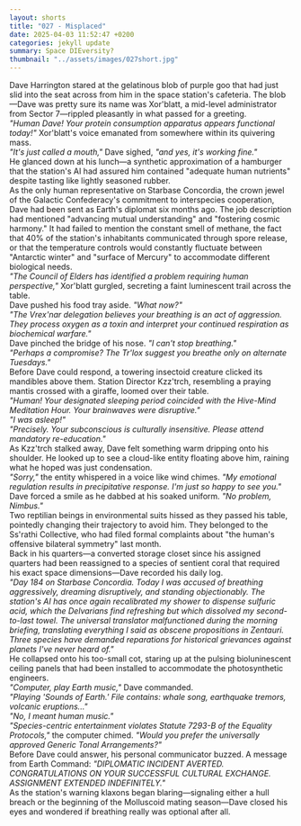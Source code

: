 ```yaml
---
layout: shorts
title: "027 - Misplaced"
date: 2025-04-03 11:52:47 +0200
categories: jekyll update
summary: Space DIEversity?
thumbnail: "../assets/images/027short.jpg"
---
```


Dave Harrington stared at the gelatinous blob of purple goo that had just slid into the seat across from him in the space station's cafeteria. The blob—Dave was pretty sure its name was Xor'blatt, a mid-level administrator from Sector 7—rippled pleasantly in what passed for a greeting.<br>
_"Human Dave! Your protein consumption apparatus appears functional today!"_ Xor'blatt's voice emanated from somewhere within its quivering mass.<br>
_"It's just called a mouth,"_ Dave sighed, _"and yes, it's working fine."_<br> He glanced down at his lunch—a synthetic approximation of a hamburger that the station's AI had assured him contained "adequate human nutrients" despite tasting like lightly seasoned rubber.<br>
As the only human representative on Starbase Concordia, the crown jewel of the Galactic Confederacy's commitment to interspecies cooperation, Dave had been sent as Earth's diplomat six months ago. The job description had mentioned "advancing mutual understanding" and "fostering cosmic harmony." It had failed to mention the constant smell of methane, the fact that 40% of the station's inhabitants communicated through spore release, or that the temperature controls would constantly fluctuate between "Antarctic winter" and "surface of Mercury" to accommodate different biological needs.<br>
_"The Council of Elders has identified a problem requiring human perspective,"_ Xor'blatt gurgled, secreting a faint luminescent trail across the table.<br>
Dave pushed his food tray aside. _"What now?"_<br>
_"The Vrex'nar delegation believes your breathing is an act of aggression. They process oxygen as a toxin and interpret your continued respiration as biochemical warfare."_<br>
Dave pinched the bridge of his nose. _"I can't stop breathing."_<br>
_"Perhaps a compromise? The Tr'lox suggest you breathe only on alternate Tuesdays."_<br>
Before Dave could respond, a towering insectoid creature clicked its mandibles above them. Station Director Kzz'trch, resembling a praying mantis crossed with a giraffe, loomed over their table.<br>
_"Human! Your designated sleeping period coincided with the Hive-Mind Meditation Hour. Your brainwaves were disruptive."_<br>
_"I was asleep!"_<br>
_"Precisely. Your subconscious is culturally insensitive. Please attend mandatory re-education."_<br>
As Kzz'trch stalked away, Dave felt something warm dripping onto his shoulder. He looked up to see a cloud-like entity floating above him, raining what he hoped was just condensation.<br>
_"Sorry,"_ the entity whispered in a voice like wind chimes. _"My emotional regulation results in precipitative response. I'm just so happy to see you."_<br>
Dave forced a smile as he dabbed at his soaked uniform. _"No problem, Nimbus."_<br>
Two reptilian beings in environmental suits hissed as they passed his table, pointedly changing their trajectory to avoid him. They belonged to the Ss'rathi Collective, who had filed formal complaints about "the human's offensive bilateral symmetry" last month.<br>
Back in his quarters—a converted storage closet since his assigned quarters had been reassigned to a species of sentient coral that required his exact space dimensions—Dave recorded his daily log.<br>
_"Day 184 on Starbase Concordia. Today I was accused of breathing aggressively, dreaming disruptively, and standing objectionably. The station's AI has once again recalibrated my shower to dispense sulfuric acid, which the Delvarians find refreshing but which dissolved my second-to-last towel. The universal translator malfunctioned during the morning briefing, translating everything I said as obscene propositions in Zentauri. Three species have demanded reparations for historical grievances against planets I've never heard of."_<br>
He collapsed onto his too-small cot, staring up at the pulsing bioluninescent ceiling panels that had been installed to accommodate the photosynthetic engineers.<br>
_"Computer, play Earth music,"_ Dave commanded.<br>
_"Playing 'Sounds of Earth.' File contains: whale song, earthquake tremors, volcanic eruptions..."_<br>
_"No, I meant human music."_<br>
_"Species-centric entertainment violates Statute 7293-B of the Equality Protocols,"_ the computer chimed. _"Would you prefer the universally approved Generic Tonal Arrangements?"_<br>
Before Dave could answer, his personal communicator buzzed. A message from Earth Command: _"DIPLOMATIC INCIDENT AVERTED. CONGRATULATIONS ON YOUR SUCCESSFUL CULTURAL EXCHANGE. ASSIGNMENT EXTENDED INDEFINITELY."_<br>
As the station's warning klaxons began blaring—signaling either a hull breach or the beginning of the Molluscoid mating season—Dave closed his eyes and wondered if breathing really was optional after all.<br>
